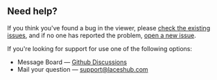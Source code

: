 ## Need help?

If you think you've found a bug in the viewer, please [check the existing issues](https://github.com/laceshub/linked-data-viewer/issues), and if no one has reported the problem, [open a new issue](https://github.com/laceshub/linked-data-viewer/issues/new).

If you're looking for support for use one of the following options:

* Message Board &mdash; [Github Discussions](https://github.com/laceshub/linked-data-viewer/discussions)
* Mail your question &mdash; [support@laceshub.com](support@laceshub.com)
